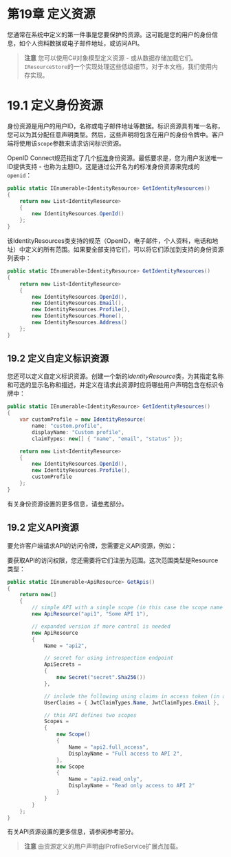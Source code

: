 # 第19章 定义资源
您通常在系统中定义的第一件事是您要保护的资源。这可能是您的用户的身份信息，如个人资料数据或电子邮件地址，或访问API。

> **注意**
您可以使用C#对象模型定义资源 - 或从数据存储加载它们。`IResourceStore`的一个实现处理这些低级细节。对于本文档，我们使用内存实现。

# 19.1 定义身份资源
身份资源是用户的用户ID，名称或电子邮件地址等数据。标识资源具有唯一名称，您可以为其分配任意声明类型。然后，这些声明将包含在用户的身份令牌中。客户端将使用该`scope`参数来请求访问标识资源。  

OpenID Connect规范指定了几个[标准](https://openid.net/specs/openid-connect-core-1_0.html#ScopeClaims)身份资源。最低要求是，您为用户发送唯一ID提供支持 - 也称为主题ID。这是通过公开名为的标准身份资源来完成的`openid`：  

``` C#
public static IEnumerable<IdentityResource> GetIdentityResources()
{
    return new List<IdentityResource>
    {
        new IdentityResources.OpenId()
    };
}
```   

该IdentityResources类支持的规范（OpenID，电子邮件，个人资料，电话和地址）中定义的所有范围。如果要全部支持它们，可以将它们添加到支持的身份资源列表中：

``` C#
public static IEnumerable<IdentityResource> GetIdentityResources()
{
    return new List<IdentityResource>
    {
        new IdentityResources.OpenId(),
        new IdentityResources.Email(),
        new IdentityResources.Profile(),
        new IdentityResources.Phone(),
        new IdentityResources.Address()
    };
}
```   

## 19.2 定义自定义标识资源
您还可以定义自定义标识资源。创建一个新的*IdentityResource*类，为其指定名称和可选的显示名称和描述，并定义在请求此资源时应将哪些用户声明包含在标识令牌中：

``` C#
public static IEnumerable<IdentityResource> GetIdentityResources()
{
    var customProfile = new IdentityResource(
        name: "custom.profile",
        displayName: "Custom profile",
        claimTypes: new[] { "name", "email", "status" });

    return new List<IdentityResource>
    {
        new IdentityResources.OpenId(),
        new IdentityResources.Profile(),
        customProfile
    };
}
```   

有关身份资源设置的更多信息，请[参考]()部分。

## 19.2 定义API资源
要允许客户端请求API的访问令牌，您需要定义API资源，例如：

要获取API的访问权限，您还需要将它们注册为范围。这次范围类型是Resource类型：

``` C#
public static IEnumerable<ApiResource> GetApis()
{
    return new[]
    {
        // simple API with a single scope (in this case the scope name is the same as the api name)
        new ApiResource("api1", "Some API 1"),

        // expanded version if more control is needed
        new ApiResource
        {
            Name = "api2",

            // secret for using introspection endpoint
            ApiSecrets =
            {
                new Secret("secret".Sha256())
            },

            // include the following using claims in access token (in addition to subject id)
            UserClaims = { JwtClaimTypes.Name, JwtClaimTypes.Email },

            // this API defines two scopes
            Scopes =
            {
                new Scope()
                {
                    Name = "api2.full_access",
                    DisplayName = "Full access to API 2",
                },
                new Scope
                {
                    Name = "api2.read_only",
                    DisplayName = "Read only access to API 2"
                }
            }
        }
    };
}
```   

有关API资源设置的更多信息，请参阅参考部分。

> **注意**
由资源定义的用户声明由IProfileService扩展点加载。